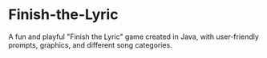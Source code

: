 # Finish-the-Lyric
A fun and playful "Finish the Lyric" game created in Java, with user-friendly prompts, graphics, and different song categories.
